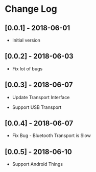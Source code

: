 # Change Log

## [0.0.1] - 2018-06-01

- Initial version


## [0.0.2] - 2018-06-03

- Fix lot of bugs


## [0.0.3] - 2018-06-07

- Update Transport Interface

- Support USB Transport


## [0.0.4] - 2018-06-07

- Fix Bug - Bluetooth Transport is Slow


## [0.0.5] - 2018-06-10

- Support Android Things